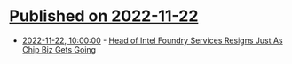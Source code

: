 # [Published on 2022-11-22](index.md)

* [2022-11-22, 10:00:00](https://slashdot.org/story/22/11/21/2334214/head-of-intel-foundry-services-resigns-just-as-chip-biz-gets-going?utm_source=rss1.0mainlinkanon&utm_medium=feed) - [Head of Intel Foundry Services Resigns Just As Chip Biz Gets Going](https://slashdot.org/story/22/11/21/2334214/head-of-intel-foundry-services-resigns-just-as-chip-biz-gets-going?utm_source=rss1.0mainlinkanon&utm_medium=feed)
